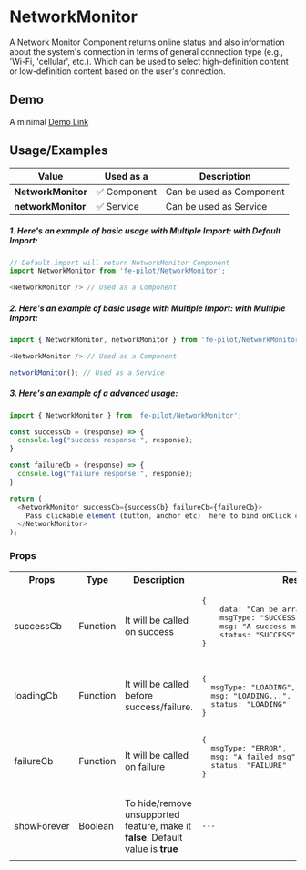 # NetworkMonitor

A Network Monitor Component returns online status and also information about the system's connection in terms of general connection type (e.g., 'Wi-Fi, 'cellular', etc.). Which can be used to select high-definition content or low-definition content based on the user's connection.

## Demo

A minimal [Demo Link](https://6jpxdq.csb.app/?component=NetworkMonitor)


## Usage/Examples

| Value |  Used as a  | Description|
|--------- | -------- |-----------------|
| <b>NetworkMonitor</b> | :white_check_mark: Component | Can be used as Component |
| <b>networkMonitor<b> | :white_check_mark: Service | Can be used as Service |

##### 1. Here's an example of basic usage with Multiple Import: with Default Import:
```javascript
// Default import will return NetworkMonitor Component
import NetworkMonitor from 'fe-pilot/NetworkMonitor';

<NetworkMonitor /> // Used as a Component

```

##### 2. Here's an example of basic usage with Multiple Import: with Multiple Import:
```javascript
import { NetworkMonitor, networkMonitor } from 'fe-pilot/NetworkMonitor';

<NetworkMonitor /> // Used as a Component

networkMonitor(); // Used as a Service
```

##### 3. Here's an example of a advanced usage:

```javascript
import { NetworkMonitor } from 'fe-pilot/NetworkMonitor';

const successCb = (response) => {
  console.log("success response:", response);
}

const failureCb = (response) => {
  console.log("failure response:", response);
}

return (
  <NetworkMonitor successCb={successCb} failureCb={failureCb}>
    Pass clickable element (button, anchor etc)  here to bind onClick event
  </NetworkMonitor>
);

```

### Props

<table>
  <tr>
    <th>
      Props
    </th>
    <th>
      Type
    </th>
    <th>
      Description
    </th>
    <th>
      Response
    </th>
  </tr>
  <tr>
    <td>
        successCb
    </td>
    <td>Function</td>
    <td> It will be called on success</td>
    <td>
      <pre>
{
    data: "Can be array/object/string/number",
    msgType: "SUCCESSFUL",
    msg: "A success msg",
    status: "SUCCESS"
}
      </pre>
    </td>
  </tr>
  <tr>
    <td>
        loadingCb
    </td>
    <td>Function</td>
    <td>
      It will be called before success/failure.
    </td>
    <td>
      <pre>
{
  msgType: "LOADING",
  msg: "LOADING...",
  status: "LOADING"
}
</pre>
    </td>
  </tr>
  <tr>
    <td>
        failureCb
    </td>
    <td>Function</td>
    <td>
      It will be called on failure
    </td>
    <td>
       <pre>
{
  msgType: "ERROR",
  msg: "A failed msg",
  status: "FAILURE"
}
       </pre>
    </td>
  </tr>
   <tr>
    <td>
        showForever
    </td>
     <td>Boolean</td>
    <td>To hide/remove unsupported feature, make it <b>false</b>. Default value is <b>true</b></td>
    <td> <pre>---</pre> </td>
  </tr>
  <tr>
    <td></td>
    <td></td>
    <td></td>
    <td></td>
  </tr>
</table>

